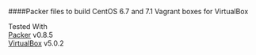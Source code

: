 ####Packer files to build CentOS 6.7 and 7.1 Vagrant boxes for VirtualBox
  
Tested With  
[Packer](https://packer.io/) v0.8.5  
[VirtualBox](https://www.virtualbox.org/) v5.0.2  
